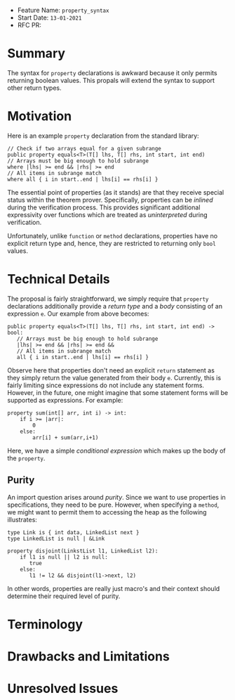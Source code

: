 - Feature Name: `property_syntax`
- Start Date: `13-01-2021`
- RFC PR:

# Summary

The syntax for `property` declarations is awkward because it only
permits returning boolean values.  This propals will extend the syntax
to support other return types.

# Motivation

Here is an example `property` declaration from the standard library:

```
// Check if two arrays equal for a given subrange
public property equals<T>(T[] lhs, T[] rhs, int start, int end)
// Arrays must be big enough to hold subrange
where |lhs| >= end && |rhs| >= end
// All items in subrange match
where all { i in start..end | lhs[i] == rhs[i] }
```

The essential point of properties (as it stands) are that they receive special status within the theorem prover.  Specifically, properties can be _inlined_ during the verification process. This provides significant additional expressivity over functions which are treated as _uninterpreted_ during verification.

Unfortunately, unlike `function` or `method` declarations, properties
have no explicit return type and, hence, they are restricted to
returning only `bool` values.

# Technical Details

The proposal is fairly straightforward, we simply require that
`property` declarations additionally provide a _return type_ and a
_body_ consisting of an expression `e`.  Our example from above
becomes:

```
public property equals<T>(T[] lhs, T[] rhs, int start, int end) -> bool:
   // Arrays must be big enough to hold subrange
   |lhs| >= end && |rhs| >= end &&
   // All items in subrange match
   all { i in start..end | lhs[i] == rhs[i] }
```

Observe here that properties don't need an explicit `return` statement
as they simply return the value generated from their body `e`.  Currently, this is fairly limiting since expressions do not include any statement forms.  However, in the future, one might imagine that some statement forms will be supported as expressions.  For example:

```
property sum(int[] arr, int i) -> int:
    if i >= |arr|:
        0
    else:
        arr[i] + sum(arr,i+1)
```

Here, we have a simple _conditional expression_ which makes up the body of the `property`.

## Purity

An import question arises around _purity_.  Since we want to use
properties in specifications, they need to be pure.  However, when
specifying a `method`, we might want to permit them to accessing the
heap as the following illustrates:

```
type Link is { int data, LinkedList next }
type LinkedList is null | &Link

property disjoint(LinkstList l1, LinkedList l2):
    if l1 is null || l2 is null:
       true
    else:
       l1 != l2 && disjoint(l1->next, l2)
```

In other words, properties are really just macro's and their context
should determine their required level of purity.

# Terminology

# Drawbacks and Limitations

# Unresolved Issues
